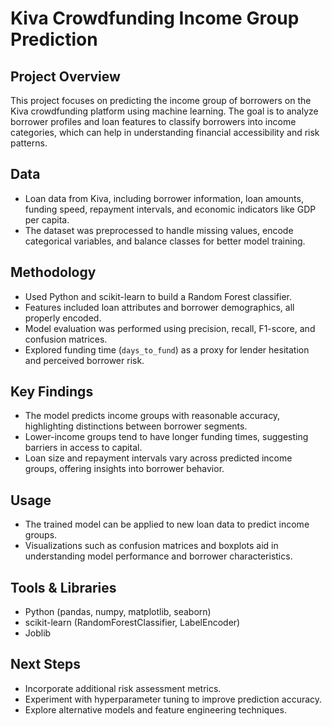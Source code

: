 # Kiva Crowdfunding Income Group Prediction

## Project Overview

This project focuses on predicting the income group of borrowers on the Kiva crowdfunding platform using machine learning. The goal is to analyze borrower profiles and loan features to classify borrowers into income categories, which can help in understanding financial accessibility and risk patterns.

## Data

- Loan data from Kiva, including borrower information, loan amounts, funding speed, repayment intervals, and economic indicators like GDP per capita.
- The dataset was preprocessed to handle missing values, encode categorical variables, and balance classes for better model training.

## Methodology

- Used Python and scikit-learn to build a Random Forest classifier.
- Features included loan attributes and borrower demographics, all properly encoded.
- Model evaluation was performed using precision, recall, F1-score, and confusion matrices.
- Explored funding time (`days_to_fund`) as a proxy for lender hesitation and perceived borrower risk.

## Key Findings

- The model predicts income groups with reasonable accuracy, highlighting distinctions between borrower segments.
- Lower-income groups tend to have longer funding times, suggesting barriers in access to capital.
- Loan size and repayment intervals vary across predicted income groups, offering insights into borrower behavior.

## Usage

- The trained model can be applied to new loan data to predict income groups.
- Visualizations such as confusion matrices and boxplots aid in understanding model performance and borrower characteristics.

## Tools & Libraries

- Python (pandas, numpy, matplotlib, seaborn)
- scikit-learn (RandomForestClassifier, LabelEncoder)
- Joblib 

## Next Steps

- Incorporate additional risk assessment metrics.
- Experiment with hyperparameter tuning to improve prediction accuracy.
- Explore alternative models and feature engineering techniques.
